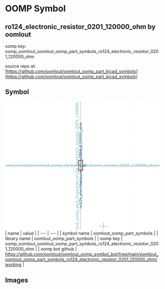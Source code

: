 # OOMP Symbol  
## ro124_electronic_resistor_0201_120000_ohm  by oomlout  
  
oomp key: oomp_oomlout_oomlout_oomp_part_symbols_ro124_electronic_resistor_0201_120000_ohm  
  
source repo at: [https://github.com/oomlout/oomlout_oomp_part_kicad_symbols](https://github.com/oomlout/oomlout_oomp_part_kicad_symbols)  
## Symbol  
  
[![working.png](working_600.png)](working.png)  
| name | value | 
| --- | --- | 
| symbol name | oomlout_oomp_part_symbols | 
| library name | oomlout_oomp_part_symbols | 
| oomp key | oomp_oomlout_oomlout_oomp_part_symbols_ro124_electronic_resistor_0201_120000_ohm | 
| oomp bot github | https://github.com/oomlout/oomlout_oomp_symbol_bot/tree/main/oomlout_oomlout_oomp_part_symbols_ro124_electronic_resistor_0201_120000_ohm/working | 
## Images  
